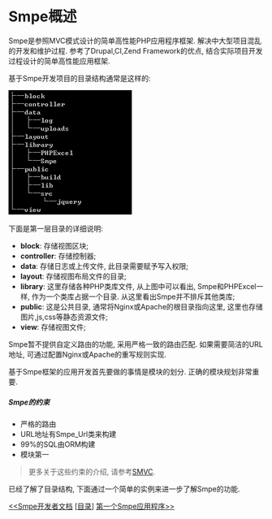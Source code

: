 # Smpe概述

Smpe是参照MVC模式设计的简单高性能PHP应用程序框架. 解决中大型项目混乱的开发和维护过程. 参考了Drupal,CI,Zend Framework的优点, 结合实际项目开发过程设计的简单高性能应用框架.

基于Smpe开发项目的目录结构通常是这样的:

![目录结构](images/dirstruct.png)

下面是第一层目录的详细说明:

  * **block**: 存储视图区块;
  * **controller**: 存储控制器;
  * **data**: 存储日志或上传文件, 此目录需要赋予写入权限;
  * **layout**: 存储视图布局文件的目录;
  * **library**: 这里存储各种PHP类库文件, 从上图中可以看出, Smpe和PHPExcel一样, 作为一个类库占据一个目录. 从这里看出Smpe并不排斥其他类库;
  * **public**: 这是公共目录, 通常将Nginx或Apache的根目录指向这里, 这里也存储图片,js,css等静态资源文件;
  * **view**: 存储视图文件;

Smpe暂不提供自定义路由的功能, 采用严格一致的路由匹配. 如果需要简洁的URL地址, 可通过配置Nginx或Apache的重写规则实现.

基于Smpe框架的应用开发首先要做的事情是模块的划分. 正确的模块规划非常重要.

##### Smpe的约束

  * 严格的路由
  * URL地址有Smpe_Url类来构建
  * 99%的SQL由ORM构建
  * 模块第一

> 更多关于这些约束的介绍, 请参考[SMVC](https://github.com/liudng/webook/blob/master/generic/3.md).

已经了解了目录结构, 下面通过一个简单的实例来进一步了解Smpe的功能. 

[<<Smpe开发者文档](README.md)
[[目录](README.md)]
[第一个Smpe应用程序>>](1.md)
